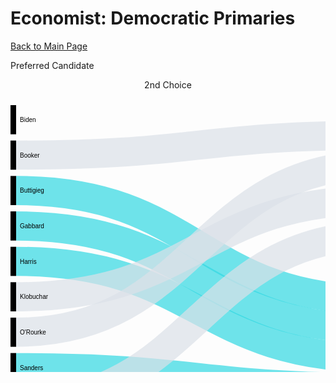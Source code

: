 # Economist: Democratic Primaries 
[Back to Main Page](https://yangle-l.github.io/Lim-Portfolio)

<p align="left">  Preferred Candidate <p align="center">  2nd Choice </p>
<svg width="600" height="520" xmlns="http://www.w3.org/2000/svg"><g transform="translate(0, 10)"><g class="links" fill="none" stroke-opacity="0.7"<path d="M9,23.333333333333304C300,23.333333333333304,300,264.99999999999994,591,264.99999999999994" stroke-width="46.666666666666664" style="stroke: rgb(51, 217, 227);"></path><path d="M9,79.99999999999982C300,79.99999999999982,300,48.33333333333327,591,48.33333333333327" stroke-width="46.666666666666664" style="stroke: rgb(220, 226, 232);"></path><path d="M9,136.6666666666665C300,136.6666666666665,300,311.6666666666666,591,311.6666666666666" stroke-width="46.666666666666664" style="stroke: rgb(51, 217, 227);"></path><path d="M9,193.33333333333323C300,193.33333333333323,300,358.33333333333326,591,358.33333333333326" stroke-width="46.666666666666664" style="stroke: rgb(51, 217, 227);"></path><path d="M9,249.99999999999986C300,249.99999999999986,300,404.99999999999994,591,404.99999999999994" stroke-width="46.666666666666664" style="stroke: rgb(51, 217, 227);"></path><path d="M9,306.6666666666665C300,306.6666666666665,300,151.6666666666666,591,151.6666666666666" stroke-width="46.666666666666664" style="stroke: rgb(220, 226, 232);"></path><path d="M9,363.3333333333332C300,363.3333333333332,300,94.99999999999993,591,94.99999999999993" stroke-width="46.666666666666664" style="stroke: rgb(220, 226, 232);"></path><path d="M9,419.99999999999994C300,419.99999999999994,300,451.66666666666663,591,451.66666666666663" stroke-width="46.666666666666664" style="stroke: rgb(51, 217, 227);"></path><path d="M9,476.6666666666667C300,476.6666666666667,300,208.3333333333333,591,208.3333333333333" stroke-width="46.666666666666664" style="stroke: rgb(220, 226, 232);"></path></g><g class="nodes" font-family="Arial, Helvetica" font-size="10"><g><rect x="591" y="24.999999999999943" height="93.33333333333331" width="9" fill="#000"></rect><text x="585" y="71.6666666666666" dy="0.35em" text-anchor="end">Biden</text></g><g><rect x="591" y="128.33333333333326" height="46.66666666666667" width="9" fill="#000"></rect><text x="585" y="151.6666666666666" dy="0.35em" text-anchor="end">Buttigieg</text></g><g><rect x="591" y="184.99999999999994" height="46.66666666666666" width="9" fill="#000"></rect><text x="585" y="208.33333333333326" dy="0.35em" text-anchor="end">Sanders</text></g><g><rect x="591" y="241.6666666666666" height="233.33333333333343" width="9" fill="#000"></rect><text x="585" y="358.3333333333333" dy="0.35em" text-anchor="end">Warren</text></g><g><rect x="0" y="-2.842170943040401e-14" height="46.666666666666515" width="9" fill="#000"></rect><text x="15" y="23.33333333333323" dy="0.35em" text-anchor="start">Biden</text></g><g><rect x="0" y="56.66666666666649" height="46.66666666666667" width="9" fill="#000"></rect><text x="15" y="79.99999999999983" dy="0.35em" text-anchor="start">Booker</text></g><g><rect x="0" y="113.33333333333316" height="46.66666666666674" width="9" fill="#000"></rect><text x="15" y="136.66666666666652" dy="0.35em" text-anchor="start">Buttigieg</text></g><g><rect x="0" y="169.9999999999999" height="46.66666666666663" width="9" fill="#000"></rect><text x="15" y="193.3333333333332" dy="0.35em" text-anchor="start">Gabbard</text></g><g><rect x="0" y="226.66666666666652" height="46.666666666666686" width="9" fill="#000"></rect><text x="15" y="249.99999999999986" dy="0.35em" text-anchor="start">Harris</text></g><g><rect x="0" y="283.3333333333332" height="46.66666666666667" width="9" fill="#000"></rect><text x="15" y="306.6666666666665" dy="0.35em" text-anchor="start">Klobuchar</text></g><g><rect x="0" y="339.9999999999999" height="46.666666666666714" width="9" fill="#000"></rect><text x="15" y="363.33333333333326" dy="0.35em" text-anchor="start">O'Rourke</text></g><g><rect x="0" y="396.66666666666663" height="46.66666666666674" width="9" fill="#000"></rect><text x="15" y="420" dy="0.35em" text-anchor="start">Sanders</text></g><g><rect x="0" y="453.33333333333337" height="46.666666666666686" width="9" fill="#000"></rect><text x="15" y="476.66666666666674" dy="0.35em" text-anchor="start">Yang</text></g></g></g> <text x="0" y="600" font-family="sans-serif" font-size="20px" fill="red">Hello!</text></svg>
